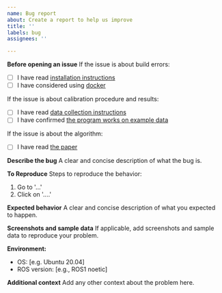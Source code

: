```yaml
---
name: Bug report
about: Create a report to help us improve
title: ''
labels: bug
assignees: ''

---
```


**Before opening an issue**
If the issue is about build errors:
- [ ] I have read [installation instructions](https://koide3.github.io/direct_visual_lidar_calibration/installation/)
- [ ] I have considered using [docker](https://koide3.github.io/direct_visual_lidar_calibration/docker/)

If the issue is about calibration procedure and results:
- [ ] I have read [data collection instructions](https://koide3.github.io/direct_visual_lidar_calibration/collection/)
- [ ] I have confirmed [the program works on example data](https://koide3.github.io/direct_visual_lidar_calibration/example/)

If the issue is about the algorithm:
- [ ] I have read [the paper](https://staff.aist.go.jp/k.koide/assets/pdf/icra2023.pdf)

**Describe the bug**
A clear and concise description of what the bug is.

**To Reproduce**
Steps to reproduce the behavior:
1. Go to '...'
2. Click on '....'

**Expected behavior**
A clear and concise description of what you expected to happen.

**Screenshots and sample data**
If applicable, add screenshots and sample data to reproduce your problem.

**Environment:**
 - OS: [e.g. Ubuntu 20.04]
 - ROS version: [e.g., ROS1 noetic]

**Additional context**
Add any other context about the problem here.
